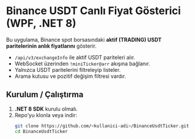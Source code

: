 # Binance USDT Canlı Fiyat Gösterici (WPF, .NET 8)

Bu uygulama, Binance spot borsasındaki **aktif (TRADING) USDT paritelerinin anlık fiyatlarını** gösterir.  
- `/api/v3/exchangeInfo` ile aktif USDT pariteleri alır.  
- WebSocket üzerinden `!miniTicker@arr` akışına bağlanır.  
- Yalnızca USDT paritelerini filtreleyip listeler.  
- Arama kutusu ve pozitif değişim filtresi vardır.  

## Kurulum / Çalıştırma

1. **.NET 8 SDK** kurulu olmalı.  
2. Repo’yu klonla veya indir:  
   ```bash
   git clone https://github.com/<kullanici-adi>/BinanceUsdtTicker.git
   cd BinanceUsdtTicker
